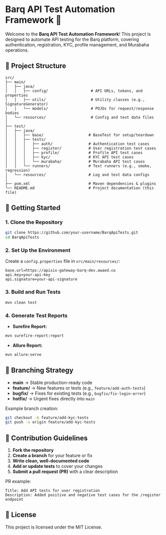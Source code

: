 # Barq API Test Automation Framework 🚀

Welcome to the **Barq API Test Automation Framework**! This project is designed to automate API testing for the Barq platform, covering authentication, registration, KYC, profile management, and Murabaha operations.

## 📂 Project Structure
```
src/
├── main/
│   ├── java/
│   │   ├── config/                   # API URLs, tokens, and properties
│   │   ├── utils/                    # Utility classes (e.g., SignatureGenerator)
│   │   └── models/                   # POJOs for request/response bodies
│   └── resources/                    # Config and test data files
│
├── test/
│   ├── java/
│   │   ├── base/                    # BaseTest for setup/teardown
│   │   ├── tests/
│   │   │   ├── auth/                # Authentication test cases
│   │   │   ├── register/            # User registration test cases
│   │   │   ├── profile/             # Profile API test cases
│   │   │   ├── kyc/                 # KYC API test cases
│   │   │   └── murabaha/            # Murabaha API test cases
│   │   └── runners/                 # Test runners (e.g., smoke, regression)
│   └── resources/                   # Log and test data configs
│
├── pom.xml                          # Maven dependencies & plugins
└── README.md                        # Project documentation (this file)
```

## 🚀 Getting Started

### 1. Clone the Repository
```bash
git clone https://github.com/your-username/BarqApiTests.git
cd BarqApiTests
```

### 2. Set Up the Environment
Create a `config.properties` file in `src/main/resources/`:
```
base.url=https://apisix-gateway-barq-dev.awaed.co
api.key=your-api-key
api.signature=your-api-signature
```

### 3. Build and Run Tests
```bash
mvn clean test
```

### 4. Generate Test Reports
- **Surefire Report:**
```bash
mvn surefire-report:report
```
- **Allure Report:**
```bash
mvn allure:serve
```

## 🔧 Branching Strategy
- **main** → Stable production-ready code
- **feature/** → New features or tests (e.g., `feature/add-auth-tests`)
- **bugfix/** → Fixes for existing tests (e.g., `bugfix/fix-login-error`)
- **hotfix/** → Urgent fixes directly into `main`

Example branch creation:
```bash
git checkout -b feature/add-kyc-tests
git push -u origin feature/add-kyc-tests
```

## 👥 Contribution Guidelines
1. **Fork the repository**
2. **Create a branch** for your feature or fix
3. **Write clean, well-documented code**
4. **Add or update tests** to cover your changes
5. **Submit a pull request (PR)** with a clear description

PR example:
```
Title: Add API tests for user registration
Description: Added positive and negative test cases for the /register endpoint
```

## 📄 License
This project is licensed under the MIT License.



